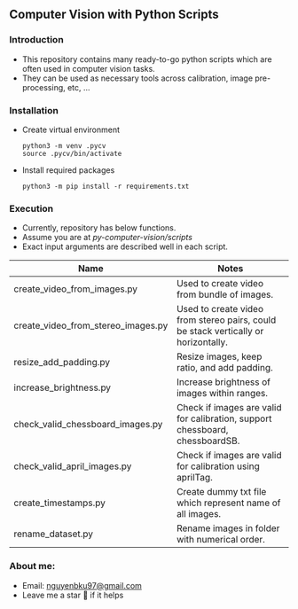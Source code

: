 ## Computer Vision with Python Scripts

### Introduction
- This repository contains many ready-to-go python scripts which are often used in computer vision tasks.
- They can be used as necessary tools across calibration, image pre-processing, etc, ...

### Installation
- Create virtual environment
    ```
    python3 -m venv .pycv 
    source .pycv/bin/activate
    ```
- Install required packages
    ```
    python3 -m pip install -r requirements.txt
    ```
### Execution
- Currently, repository has below functions.
- Assume you are at *py-computer-vision/scripts*
- Exact input arguments are described well in each script.

| Name 	| Notes | 
|---	|---	|
|create_video_from_images.py|  Used to create video from bundle of images.
|create_video_from_stereo_images.py|  Used to create video from stereo pairs, could be stack vertically or horizontally.
|resize_add_padding.py|  Resize images, keep ratio, and add padding.
|increase_brightness.py| Increase brightness of images within ranges.
|check_valid_chessboard_images.py| Check if images are valid for calibration, support chessboard, chessboardSB.
|check_valid_april_images.py|Check if images are valid for calibration using aprilTag.
|create_timestamps.py| Create dummy txt file which represent name of all images.
|rename_dataset.py| Rename images in folder with numerical order.

### About me:
- Email: nguyenbku97@gmail.com 
- Leave me a star :dizzy: if it helps 